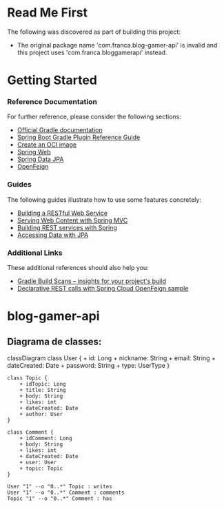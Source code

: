 


# Read Me First
The following was discovered as part of building this project:

* The original package name 'com.franca.blog-gamer-api' is invalid and this project uses 'com.franca.bloggamerapi' instead.

# Getting Started

### Reference Documentation
For further reference, please consider the following sections:

* [Official Gradle documentation](https://docs.gradle.org)
* [Spring Boot Gradle Plugin Reference Guide](https://docs.spring.io/spring-boot/docs/2.7.16/gradle-plugin/reference/html/)
* [Create an OCI image](https://docs.spring.io/spring-boot/docs/2.7.16/gradle-plugin/reference/html/#build-image)
* [Spring Web](https://docs.spring.io/spring-boot/docs/2.7.16/reference/htmlsingle/index.html#web)
* [Spring Data JPA](https://docs.spring.io/spring-boot/docs/2.7.16/reference/htmlsingle/index.html#data.sql.jpa-and-spring-data)
* [OpenFeign](https://docs.spring.io/spring-cloud-openfeign/docs/current/reference/html/)

### Guides
The following guides illustrate how to use some features concretely:

* [Building a RESTful Web Service](https://spring.io/guides/gs/rest-service/)
* [Serving Web Content with Spring MVC](https://spring.io/guides/gs/serving-web-content/)
* [Building REST services with Spring](https://spring.io/guides/tutorials/rest/)
* [Accessing Data with JPA](https://spring.io/guides/gs/accessing-data-jpa/)

### Additional Links
These additional references should also help you:

* [Gradle Build Scans – insights for your project's build](https://scans.gradle.com#gradle)
* [Declarative REST calls with Spring Cloud OpenFeign sample](https://github.com/spring-cloud-samples/feign-eureka)


# blog-gamer-api

## Diagrama de classes:

classDiagram
    class User {
        + id: Long
        + nickname: String
        + email: String
        + dateCreated: Date
        + password: String
        + type: UserType
    }

    class Topic {
        + idTopic: Long
        + title: String
        + body: String
        + likes: int
        + dateCreated: Date
        + author: User
    }

    class Comment {
        + idComment: Long
        + body: String
        + likes: int
        + dateCreated: Date
        + user: User
        + topic: Topic
    }

    User "1" --o "0..*" Topic : writes
    User "1" --o "0..*" Comment : comments
    Topic "1" --o "0..*" Comment : has

